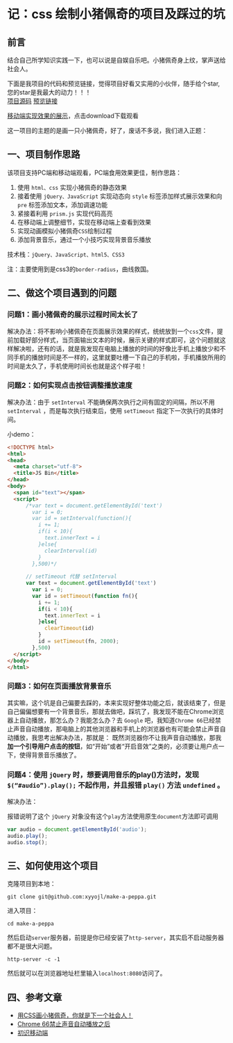 # 记：css 绘制小猪佩奇的项目及踩过的坑

## 前言

结合自己所学知识实践一下，也可以说是自娱自乐吧。小猪佩奇身上纹，掌声送给社会人。

下面是我项目的代码和预览链接，觉得项目好看又实用的小伙伴，随手给个star, 您的star是我最大的动力！！！<br>
[项目源码](https://github.com/xyyojl/make-a-peppa) [预览链接](https://xyyojl.github.io/make-a-peppa/index.html)

[移动端实现效果的展示](https://github.com/xyyojl/make-a-peppa/blob/master/peppa.mp4)，点击download下载观看

这一项目的主题的是画一只小猪佩奇，好了，废话不多说，我们进入正题：

## 一、项目制作思路

该项目支持PC端和移动端观看，PC端食用效果更佳，制作思路：

1. 使用 `html、css` 实现小猪佩奇的静态效果
2. 接着使用 `jQuery、JavaScript` 实现动态向 `style` 标签添加样式展示效果和向 `pre`  标签添加文本，添加调速功能
3. 紧接着利用 `prism.js` 实现代码高亮
4. 在移动端上调整细节，实现在移动端上查看到效果
5. 实现动画模拟小猪佩奇`CSS`绘制过程
6. 添加背景音乐，通过一个小技巧实现背景音乐播放

技术栈：`jQuery、JavaScript、html5、CSS3`

注：主要使用到是css3的`border-radius`，曲线救国。

## 二、做这个项目遇到的问题

### 问题1：画小猪佩奇的展示过程时间太长了

解决办法：将不影响小猪佩奇在页面展示效果的样式，统统放到一个`css`文件，提前加载好部分样式，当页面输出文本的时候，展示关键的样式即可，这个问题就这样解决啦，还有的话，就是我发现在电脑上播放的时间的好像比手机上播放少和不同手机的播放时间是不一样的，这里就要吐槽一下自己的手机啦，手机播放所用的时间是太久了，手机使用时间长也就是这个样子啦！

### 问题2：如何实现点击按钮调整播放速度

解决办法：由于 `setInterval` 不能确保两次执行之间有固定的间隔，所以不用 `setInterval` ，而是每次执行结束后，使用 `setTimeout` 指定下一次执行的具体时间。

小demo：

```html
<!DOCTYPE html>
<html>
<head>
  <meta charset="utf-8">
  <title>JS Bin</title>
</head>
<body>
  <span id="text"></span>
  <script>
      /*var text = document.getElementById('text') 
        var i = 0;
        var id = setInterval(function(){
          i += 1;
          if(i < 10){
            text.innerText = i
          }else{
            clearInterval(id)
          }
        },500)*/
      
      // setTimeout 代替 setInterval
      var text = document.getElementById('text') 
        var i = 0;
        var id = setTimeout(function fn(){
          i += 1;
          if(i < 10){
            text.innerText = i
          }else{
            clearTimeout(id)
          }
          id = setTimeout(fn, 2000);
        },500)
  </script>
</body>
</html>
```

### 问题3：如何在页面播放背景音乐

其实嘛，这个坑是自己偏要去踩的，本来实现好整体功能之后，就该结束了，但是自己偏偏想要有一个背景音乐，那就去做吧，踩坑了，我发现不能在Chrome浏览器上自动播放，那怎么办？我能怎么办？去 `Google` 吧，我知道`Chrome 66`已经禁止声音自动播放，那电脑上的其他浏览器和手机上的浏览器也有可能会禁止声音自动播放，我思考出解决办法，那就是：
既然浏览器你不让我声音自动播放，那我**加一个引导用户点击的按钮**，如“开始”或者“开启音效”之类的，必须要让用户点一下，使得背景音乐播放了。

### 问题4：使用 `jQuery` 时，想要调用音乐的play()方法时，发现  `$(“#audio”).play();`  不起作用，并且报错  `play()` 方法  `undefined` 。

解决办法：

报错说明了这个 `jQuery` 对象没有这个`play`方法使用原生`document`方法即可调用

```js
var audio = document.getElementById('audio');
audio.play();
audio.stop();
```

## 三、如何使用这个项目

克隆项目到本地：

```
git clone git@github.com:xyyojl/make-a-peppa.git
```

进入项目：

```
cd make-a-peppa
```

然后启动`server`服务器，前提是你已经安装了`http-server`，其实启不启动服务器都不是很大问题。

```
http-server -c -1
```

然后就可以在浏览器地址栏里输入`localhost:8080`访问了。

## 四、参考文章

- [用CSS画小猪佩奇，你就是下一个社会人！](https://cloud.tencent.com/developer/article/1128472)
- [Chrome 66禁止声音自动播放之后](https://juejin.im/post/5af7129bf265da0b8262df4c)
- [初识移动端](https://yk1062008412.github.io/2018/05/24/%E5%88%9D%E8%AF%86%E7%A7%BB%E5%8A%A8%E7%AB%AF/)
